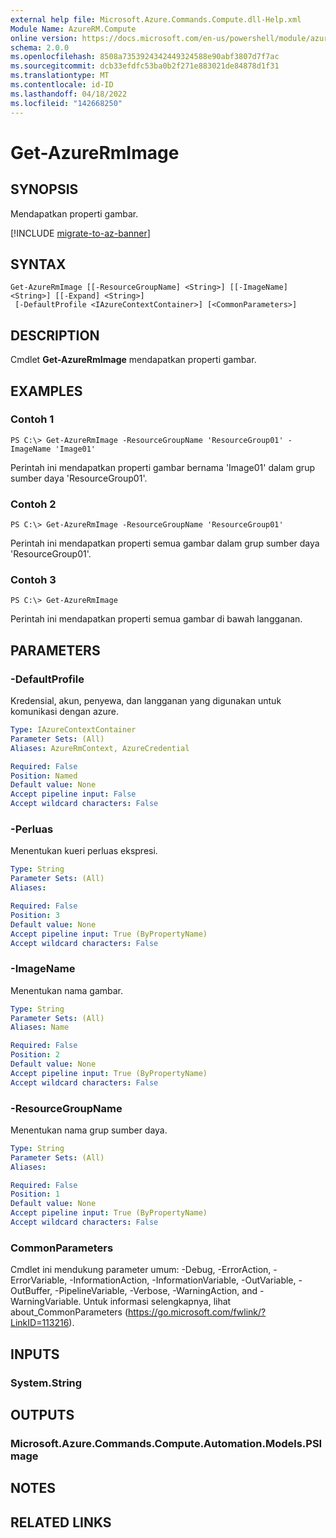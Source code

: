 ```yaml
---
external help file: Microsoft.Azure.Commands.Compute.dll-Help.xml
Module Name: AzureRM.Compute
online version: https://docs.microsoft.com/en-us/powershell/module/azurerm.compute/get-azurermimage
schema: 2.0.0
ms.openlocfilehash: 8508a7353924342449324588e90abf3807d7f7ac
ms.sourcegitcommit: dcb33efdfc53ba0b2f271e883021de84878d1f31
ms.translationtype: MT
ms.contentlocale: id-ID
ms.lasthandoff: 04/18/2022
ms.locfileid: "142668250"
---
```

# Get-AzureRmImage

## SYNOPSIS
Mendapatkan properti gambar.

[!INCLUDE [migrate-to-az-banner](../../includes/migrate-to-az-banner.md)]

## SYNTAX

```
Get-AzureRmImage [[-ResourceGroupName] <String>] [[-ImageName] <String>] [[-Expand] <String>]
 [-DefaultProfile <IAzureContextContainer>] [<CommonParameters>]
```

## DESCRIPTION
Cmdlet **Get-AzureRmImage** mendapatkan properti gambar.

## EXAMPLES

### Contoh 1
```
PS C:\> Get-AzureRmImage -ResourceGroupName 'ResourceGroup01' -ImageName 'Image01'
```

Perintah ini mendapatkan properti gambar bernama 'Image01' dalam grup sumber daya 'ResourceGroup01'.

### Contoh 2
```
PS C:\> Get-AzureRmImage -ResourceGroupName 'ResourceGroup01'
```

Perintah ini mendapatkan properti semua gambar dalam grup sumber daya 'ResourceGroup01'.

### Contoh 3
```
PS C:\> Get-AzureRmImage
```

Perintah ini mendapatkan properti semua gambar di bawah langganan.

## PARAMETERS

### -DefaultProfile
Kredensial, akun, penyewa, dan langganan yang digunakan untuk komunikasi dengan azure.

```yaml
Type: IAzureContextContainer
Parameter Sets: (All)
Aliases: AzureRmContext, AzureCredential

Required: False
Position: Named
Default value: None
Accept pipeline input: False
Accept wildcard characters: False
```

### -Perluas
Menentukan kueri perluas ekspresi.

```yaml
Type: String
Parameter Sets: (All)
Aliases: 

Required: False
Position: 3
Default value: None
Accept pipeline input: True (ByPropertyName)
Accept wildcard characters: False
```

### -ImageName
Menentukan nama gambar.

```yaml
Type: String
Parameter Sets: (All)
Aliases: Name

Required: False
Position: 2
Default value: None
Accept pipeline input: True (ByPropertyName)
Accept wildcard characters: False
```

### -ResourceGroupName
Menentukan nama grup sumber daya.

```yaml
Type: String
Parameter Sets: (All)
Aliases: 

Required: False
Position: 1
Default value: None
Accept pipeline input: True (ByPropertyName)
Accept wildcard characters: False
```

### CommonParameters
Cmdlet ini mendukung parameter umum: -Debug, -ErrorAction, -ErrorVariable, -InformationAction, -InformationVariable, -OutVariable, -OutBuffer, -PipelineVariable, -Verbose, -WarningAction, and -WarningVariable. Untuk informasi selengkapnya, lihat about_CommonParameters (https://go.microsoft.com/fwlink/?LinkID=113216).

## INPUTS

### System.String

## OUTPUTS

### Microsoft.Azure.Commands.Compute.Automation.Models.PSImage

## NOTES

## RELATED LINKS

